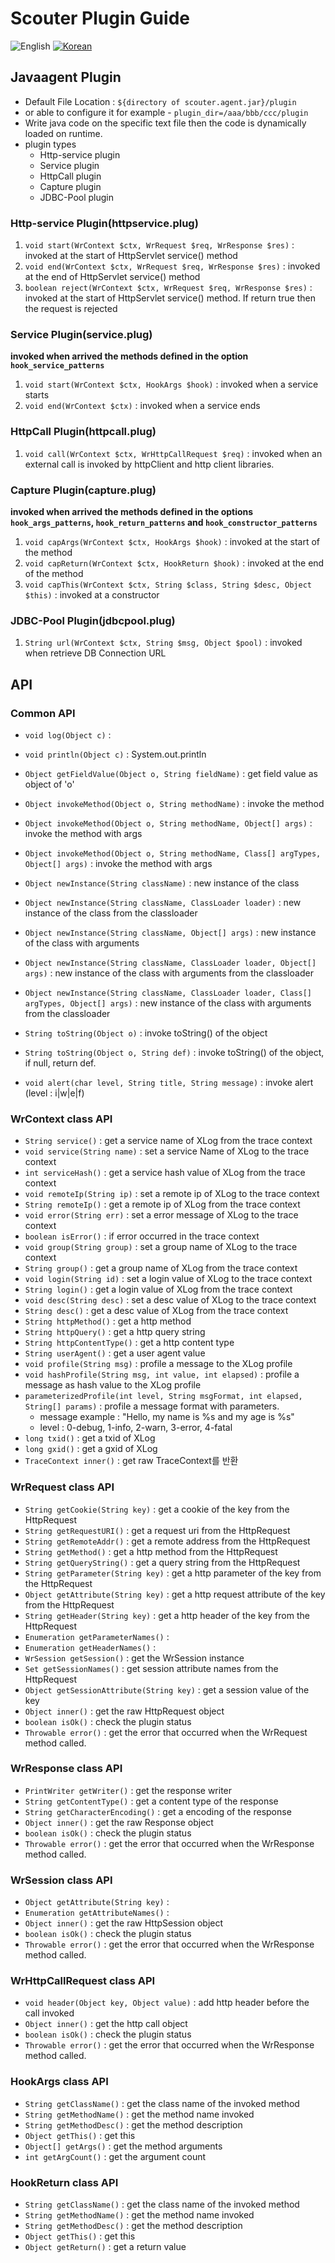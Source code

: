 # Scouter Plugin Guide
![English](https://img.shields.io/badge/language-English-orange.svg) [![Korean](https://img.shields.io/badge/language-Korean-blue.svg)](JavaAgent-Plugin-Scripting_kr.md)

## Javaagent Plugin
 - Default File Location : ```${directory of scouter.agent.jar}/plugin```
 - or able to configure it for example - ```plugin_dir=/aaa/bbb/ccc/plugin```
 - Write java code on the specific text file then the code is dynamically loaded on runtime.
 - plugin types
   - Http-service plugin
   - Service plugin
   - HttpCall plugin
   - Capture plugin
   - JDBC-Pool plugin
 
### Http-service Plugin(httpservice.plug)

1. ```void start(WrContext $ctx, WrRequest $req, WrResponse $res)``` : invoked at the start of HttpServlet service() method
2. ```void end(WrContext $ctx, WrRequest $req, WrResponse $res)``` : invoked at the end of HttpServlet service() method
3. ```boolean reject(WrContext $ctx, WrRequest $req, WrResponse $res)``` : invoked at the start of HttpServlet service() method. If return true then the request is rejected
 
### Service Plugin(service.plug)
 **invoked when arrived the methods defined in the option ```hook_service_patterns```**
 
1. ```void start(WrContext $ctx, HookArgs $hook)``` : invoked when a service starts
2. ```void end(WrContext $ctx)``` : invoked when a service ends
 
### HttpCall Plugin(httpcall.plug)

1. ```void call(WrContext $ctx, WrHttpCallRequest $req)``` : invoked when an external call is invoked by httpClient and http client libraries.
 
### Capture Plugin(capture.plug)
 **invoked when arrived the methods defined in the options ```hook_args_patterns```, ```hook_return_patterns``` and ```hook_constructor_patterns```**
 
1. ```void capArgs(WrContext $ctx, HookArgs $hook)``` : invoked at the start of the method
2. ```void capReturn(WrContext $ctx, HookReturn $hook)``` : invoked at the end of the method
3. ```void capThis(WrContext $ctx, String $class, String $desc, Object $this)``` : invoked at a constructor
 
### JDBC-Pool Plugin(jdbcpool.plug)
1. ```String url(WrContext $ctx, String $msg, Object $pool)```
 : invoked when retrieve DB Connection URL
 
 
## API

### Common API
 - ```void log(Object c)``` :
 - ```void println(Object c)``` : System.out.println
 - ```Object getFieldValue(Object o, String fieldName)``` : get field value as object of 'o'
 - ```Object invokeMethod(Object o, String methodName)``` : invoke the method
 - ```Object invokeMethod(Object o, String methodName, Object[] args)``` : invoke the method with args
 - ```Object invokeMethod(Object o, String methodName, Class[] argTypes, Object[] args)``` : invoke the method with args
 - ```Object newInstance(String className)``` : new instance of the class
 - ```Object newInstance(String className, ClassLoader loader)``` : new instance of the class from the classloader
 - ```Object newInstance(String className, Object[] args)``` : new instance of the class with arguments
 - ```Object newInstance(String className, ClassLoader loader, Object[] args)``` : new instance of the class with arguments from the classloader
 - ```Object newInstance(String className, ClassLoader loader, Class[] argTypes, Object[] args)``` : new instance of the class with arguments from the classloader
 
 - ```String toString(Object o)``` : invoke toString() of the object
 - ```String toString(Object o, String def)``` : invoke toString() of the object, if null, return def.
 
 - ```void alert(char level, String title, String message)``` : invoke alert (level : i\|w\|e\|f)


### WrContext class API
 - ```String service()``` : get a service name of XLog from the trace context
 - ```void service(String name)``` : set a service Name of XLog  to the trace context
 - ```int serviceHash()``` : get a service hash value of XLog from the trace context
 - ```void remoteIp(String ip)``` : set a remote ip of XLog to the trace context
 - ```String remoteIp()``` : get a remote ip of XLog from the trace context
 - ```void error(String err)``` : set a error message of XLog to the trace context
 - ```boolean isError()``` : if error occurred in the trace context
 - ```void group(String group)``` : set a group name of XLog to the trace context
 - ```String group()``` : get a group name of XLog from the trace context
 - ```void login(String id)``` : set a login value of XLog to the trace context
 - ```String login()``` : get a login value of XLog from the trace context
 - ```void desc(String desc)``` : set a desc value of XLog to the trace context
 - ```String desc()``` : get a desc value of XLog from the trace context
 - ```String httpMethod()``` : get a http method
 - ```String httpQuery()``` : get a http query string
 - ```String httpContentType()``` : get a http content type
 - ```String userAgent()``` : get a user agent value
 - ```void profile(String msg)``` : profile a message to the XLog profile
 - ```void hashProfile(String msg, int value, int elapsed)``` : profile a message as hash value to the XLog profile
 - ```parameterizedProfile(int level, String msgFormat, int elapsed, String[] params)``` : profile a message format with parameters.
     - message example : "Hello, my name is %s and my age is %s"
     - level : 0-debug, 1-info, 2-warn, 3-error, 4-fatal
 - ```long txid()``` : get a txid of XLog
 - ```long gxid()``` : get a gxid of XLog
 - ```TraceContext inner()``` : get raw TraceContext를 반환
 
### WrRequest class API
 - ```String getCookie(String key)``` : get a cookie of the key from the HttpRequest
 - ```String getRequestURI()``` : get a request uri from the HttpRequest
 - ```String getRemoteAddr()``` : get a remote address from the HttpRequest
 - ```String getMethod()``` : get a http method from the HttpRequest
 - ```String getQueryString()``` : get a query string from the HttpRequest
 - ```String getParameter(String key)``` : get a http parameter of the key from the HttpRequest
 - ```Object getAttribute(String key)``` : get a http request attribute of the key from the HttpRequest
 - ```String getHeader(String key)``` : get a http header of the key from the HttpRequest
 - ```Enumeration getParameterNames()``` :
 - ```Enumeration getHeaderNames()``` :
 - ```WrSession getSession()``` : get the WrSession instance
 - ```Set getSessionNames()``` : get session attribute names from the HttpRequest
 - ```Object getSessionAttribute(String key)``` : get a session value of the key
 - ```Object inner()``` : get the raw HttpRequest object
 - ```boolean isOk()``` : check the plugin status
 - ```Throwable error()``` : get the error that occurred when the WrRequest method called.
 
### WrResponse class API
 - ```PrintWriter getWriter()``` : get the response writer
 - ```String getContentType()``` : get a content type of the response
 - ```String getCharacterEncoding()``` : get a encoding of the response
 - ```Object inner()``` : get the raw Response object
 - ```boolean isOk()``` : check the plugin status
 - ```Throwable error()``` : get the error that occurred when the WrResponse method called.
 
### WrSession class API
 - ```Object getAttribute(String key)``` :
 - ```Enumeration getAttributeNames()``` :
 - ```Object inner()``` : get the raw HttpSession object
 - ```boolean isOk()``` : check the plugin status
 - ```Throwable error()``` : get the error that occurred when the WrResponse method called.
 
### WrHttpCallRequest class API
 - ```void header(Object key, Object value)``` : add http header before the call invoked
 - ```Object inner()``` : get the http call object
 - ```boolean isOk()``` : check the plugin status
 - ```Throwable error()``` : get the error that occurred when the WrResponse method called.
 
### HookArgs class API
 - ```String getClassName()``` : get the class name of the invoked method
 - ```String getMethodName()``` : get the method name invoked
 - ```String getMethodDesc()``` : get the method description
 - ```Object getThis()``` : get this
 - ```Object[] getArgs()``` : get the method arguments
 - ```int getArgCount()``` : get the argument count

### HookReturn class API
 - ```String getClassName()``` : get the class name of the invoked method
 - ```String getMethodName()``` : get the method name invoked
 - ```String getMethodDesc()``` : get the method description
 - ```Object getThis()``` : get this
 - ```Object getReturn()``` : get a return value

 
